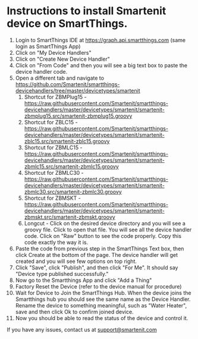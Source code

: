 # Instructions to install Smartenit device on SmartThings.

1. Login to SmartThings IDE at https://graph.api.smartthings.com (same login as SmartThings App)
2. Click on "My Device Handlers"
3. Click on "Create New Device Handler"
4. Click on "From Code" and then you will see a big text box to paste the device handler code.
5. Open a different tab and navigate to https://github.com/Smartenit/smartthings-devicehandlers/tree/master/devicetypes/smartenit
    1. Shortcut for ZBMPlug15 - https://raw.githubusercontent.com/Smartenit/smartthings-devicehandlers/master/devicetypes/smartenit/smartenit-zbmplug15.src/smartenit-zbmplug15.groovy
    2. Shortcut for ZBLC15 - https://raw.githubusercontent.com/Smartenit/smartthings-devicehandlers/master/devicetypes/smartenit/smartenit-zblc15.src/smartenit-zblc15.groovy
    3. Shortcut for ZBMLC15 - https://raw.githubusercontent.com/Smartenit/smartthings-devicehandlers/master/devicetypes/smartenit/smartenit-zbmlc15.src/smartenit-zbmlc15.groovy
    4. Shortcut for ZBMLC30 - https://raw.githubusercontent.com/Smartenit/smartthings-devicehandlers/master/devicetypes/smartenit/smartenit-zbmlc30.src/smartenit-zbmlc30.groovy
    5. Shortcut for ZBMSKT - https://raw.githubusercontent.com/Smartenit/smartthings-devicehandlers/master/devicetypes/smartenit/smartenit-zbmskt.src/smartenit-zbmskt.groovy
    6. Longcut - Click on the desired device directory and you will see a groovy file. Click to open that file. You will see all the device handler code. Click on "Raw" button to see the code properly.  Copy this code exactly the way it is.
6. Paste the code from previous step in the SmartThings Text box, then click Create at the bottom of the page. The device handler will get created and you will see few options on top right.
7. Click "Save", click "Publish", and then click "For Me".  It should say "Device type published successfully."
8. Now go to the Smartthings App and click "Add a Thing"
9. Factory Reset the Device (refer to the device manual for procedure)
10. Wait for Device to Join the SmartThings Hub. When the device joins the Smartthings hub you should see the same name as the Device Handler. Rename the device to something meaningful, such as "Water Heater", save and then click Ok to confirm joined device. 
11. Now you should be able to read the status of the device and control it.

If you have any issues, contact us at support@smartenit.com

